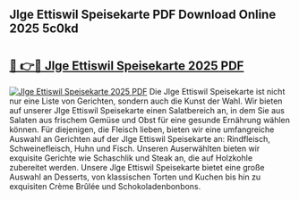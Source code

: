 ## Jlge Ettiswil Speisekarte PDF Download Online 2025 5c0kd

# <h2><a href="http://gc7e6qw.nevu.top/?p=Jlge+Ettiswil+Speisekarte">🔗 👉🔴 Jlge Ettiswil Speisekarte 2025 PDF</a></h2>

[![Jlge Ettiswil Speisekarte 2025 PDF](https://i.imgur.com/dBaPXMq.png)](http://gc7e6qw.nevu.top/?p=Jlge+Ettiswil+Speisekarte)
Die Jlge Ettiswil Speisekarte ist nicht nur eine Liste von Gerichten, sondern auch die Kunst der Wahl. Wir bieten auf unserer Jlge Ettiswil Speisekarte einen Salatbereich an, in dem Sie aus Salaten aus frischem Gemüse und Obst für eine gesunde Ernährung wählen können. Für diejenigen, die Fleisch lieben, bieten wir eine umfangreiche Auswahl an Gerichten auf der Jlge Ettiswil Speisekarte an: Rindfleisch, Schweinefleisch, Huhn und Fisch. Unseren Auserwählten bieten wir exquisite Gerichte wie Schaschlik und Steak an, die auf Holzkohle zubereitet werden. Unsere Jlge Ettiswil Speisekarte bietet eine große Auswahl an Desserts, von klassischen Torten und Kuchen bis hin zu exquisiten Crème Brûlée und Schokoladenbonbons.
